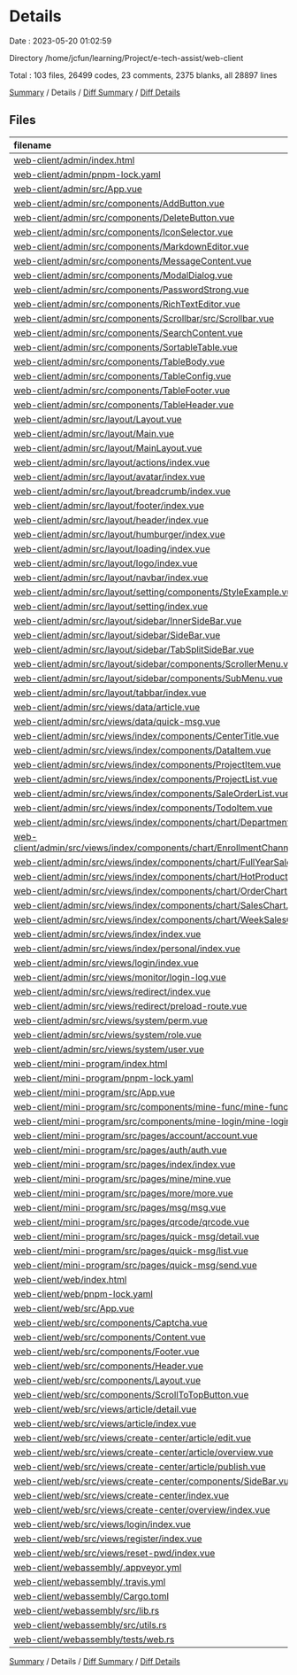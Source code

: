 # Details

Date : 2023-05-20 01:02:59

Directory /home/jcfun/learning/Project/e-tech-assist/web-client

Total : 103 files,  26499 codes, 23 comments, 2375 blanks, all 28897 lines

[Summary](results.md) / Details / [Diff Summary](diff.md) / [Diff Details](diff-details.md)

## Files
| filename | language | code | comment | blank | total |
| :--- | :--- | ---: | ---: | ---: | ---: |
| [web-client/admin/index.html](/web-client/admin/index.html) | HTML | 28 | 0 | 3 | 31 |
| [web-client/admin/pnpm-lock.yaml](/web-client/admin/pnpm-lock.yaml) | YAML | 3,741 | 0 | 549 | 4,290 |
| [web-client/admin/src/App.vue](/web-client/admin/src/App.vue) | vue | 3 | 0 | 1 | 4 |
| [web-client/admin/src/components/AddButton.vue](/web-client/admin/src/components/AddButton.vue) | vue | 23 | 0 | 3 | 26 |
| [web-client/admin/src/components/DeleteButton.vue](/web-client/admin/src/components/DeleteButton.vue) | vue | 23 | 0 | 3 | 26 |
| [web-client/admin/src/components/IconSelector.vue](/web-client/admin/src/components/IconSelector.vue) | vue | 134 | 0 | 2 | 136 |
| [web-client/admin/src/components/MarkdownEditor.vue](/web-client/admin/src/components/MarkdownEditor.vue) | vue | 5 | 0 | 3 | 8 |
| [web-client/admin/src/components/MessageContent.vue](/web-client/admin/src/components/MessageContent.vue) | vue | 75 | 0 | 3 | 78 |
| [web-client/admin/src/components/ModalDialog.vue](/web-client/admin/src/components/ModalDialog.vue) | vue | 65 | 0 | 3 | 68 |
| [web-client/admin/src/components/PasswordStrong.vue](/web-client/admin/src/components/PasswordStrong.vue) | vue | 86 | 0 | 8 | 94 |
| [web-client/admin/src/components/RichTextEditor.vue](/web-client/admin/src/components/RichTextEditor.vue) | vue | 54 | 0 | 7 | 61 |
| [web-client/admin/src/components/Scrollbar/src/Scrollbar.vue](/web-client/admin/src/components/Scrollbar/src/Scrollbar.vue) | vue | 172 | 0 | 23 | 195 |
| [web-client/admin/src/components/SearchContent.vue](/web-client/admin/src/components/SearchContent.vue) | vue | 100 | 0 | 3 | 103 |
| [web-client/admin/src/components/SortableTable.vue](/web-client/admin/src/components/SortableTable.vue) | vue | 126 | 0 | 3 | 129 |
| [web-client/admin/src/components/TableBody.vue](/web-client/admin/src/components/TableBody.vue) | vue | 14 | 0 | 2 | 16 |
| [web-client/admin/src/components/TableConfig.vue](/web-client/admin/src/components/TableConfig.vue) | vue | 46 | 0 | 3 | 49 |
| [web-client/admin/src/components/TableFooter.vue](/web-client/admin/src/components/TableFooter.vue) | vue | 86 | 0 | 3 | 89 |
| [web-client/admin/src/components/TableHeader.vue](/web-client/admin/src/components/TableHeader.vue) | vue | 72 | 0 | 3 | 75 |
| [web-client/admin/src/layout/Layout.vue](/web-client/admin/src/layout/Layout.vue) | vue | 129 | 0 | 3 | 132 |
| [web-client/admin/src/layout/Main.vue](/web-client/admin/src/layout/Main.vue) | vue | 28 | 0 | 3 | 31 |
| [web-client/admin/src/layout/MainLayout.vue](/web-client/admin/src/layout/MainLayout.vue) | vue | 158 | 0 | 8 | 166 |
| [web-client/admin/src/layout/actions/index.vue](/web-client/admin/src/layout/actions/index.vue) | vue | 118 | 0 | 3 | 121 |
| [web-client/admin/src/layout/avatar/index.vue](/web-client/admin/src/layout/avatar/index.vue) | vue | 119 | 0 | 4 | 123 |
| [web-client/admin/src/layout/breadcrumb/index.vue](/web-client/admin/src/layout/breadcrumb/index.vue) | vue | 99 | 0 | 2 | 101 |
| [web-client/admin/src/layout/footer/index.vue](/web-client/admin/src/layout/footer/index.vue) | vue | 24 | 0 | 4 | 28 |
| [web-client/admin/src/layout/header/index.vue](/web-client/admin/src/layout/header/index.vue) | vue | 96 | 0 | 3 | 99 |
| [web-client/admin/src/layout/humburger/index.vue](/web-client/admin/src/layout/humburger/index.vue) | vue | 45 | 0 | 3 | 48 |
| [web-client/admin/src/layout/loading/index.vue](/web-client/admin/src/layout/loading/index.vue) | vue | 19 | 0 | 4 | 23 |
| [web-client/admin/src/layout/logo/index.vue](/web-client/admin/src/layout/logo/index.vue) | vue | 81 | 0 | 2 | 83 |
| [web-client/admin/src/layout/navbar/index.vue](/web-client/admin/src/layout/navbar/index.vue) | vue | 47 | 0 | 3 | 50 |
| [web-client/admin/src/layout/setting/components/StyleExample.vue](/web-client/admin/src/layout/setting/components/StyleExample.vue) | vue | 115 | 0 | 4 | 119 |
| [web-client/admin/src/layout/setting/index.vue](/web-client/admin/src/layout/setting/index.vue) | vue | 419 | 0 | 10 | 429 |
| [web-client/admin/src/layout/sidebar/InnerSideBar.vue](/web-client/admin/src/layout/sidebar/InnerSideBar.vue) | vue | 231 | 0 | 3 | 234 |
| [web-client/admin/src/layout/sidebar/SideBar.vue](/web-client/admin/src/layout/sidebar/SideBar.vue) | vue | 209 | 0 | 4 | 213 |
| [web-client/admin/src/layout/sidebar/TabSplitSideBar.vue](/web-client/admin/src/layout/sidebar/TabSplitSideBar.vue) | vue | 297 | 0 | 4 | 301 |
| [web-client/admin/src/layout/sidebar/components/ScrollerMenu.vue](/web-client/admin/src/layout/sidebar/components/ScrollerMenu.vue) | vue | 161 | 0 | 4 | 165 |
| [web-client/admin/src/layout/sidebar/components/SubMenu.vue](/web-client/admin/src/layout/sidebar/components/SubMenu.vue) | vue | 41 | 0 | 3 | 44 |
| [web-client/admin/src/layout/tabbar/index.vue](/web-client/admin/src/layout/tabbar/index.vue) | vue | 364 | 0 | 5 | 369 |
| [web-client/admin/src/views/data/article.vue](/web-client/admin/src/views/data/article.vue) | vue | 391 | 0 | 5 | 396 |
| [web-client/admin/src/views/data/quick-msg.vue](/web-client/admin/src/views/data/quick-msg.vue) | vue | 391 | 0 | 5 | 396 |
| [web-client/admin/src/views/index/components/CenterTitle.vue](/web-client/admin/src/views/index/components/CenterTitle.vue) | vue | 64 | 0 | 2 | 66 |
| [web-client/admin/src/views/index/components/DataItem.vue](/web-client/admin/src/views/index/components/DataItem.vue) | vue | 81 | 0 | 4 | 85 |
| [web-client/admin/src/views/index/components/ProjectItem.vue](/web-client/admin/src/views/index/components/ProjectItem.vue) | vue | 95 | 0 | 4 | 99 |
| [web-client/admin/src/views/index/components/ProjectList.vue](/web-client/admin/src/views/index/components/ProjectList.vue) | vue | 66 | 0 | 4 | 70 |
| [web-client/admin/src/views/index/components/SaleOrderList.vue](/web-client/admin/src/views/index/components/SaleOrderList.vue) | vue | 121 | 0 | 5 | 126 |
| [web-client/admin/src/views/index/components/TodoItem.vue](/web-client/admin/src/views/index/components/TodoItem.vue) | vue | 59 | 0 | 4 | 63 |
| [web-client/admin/src/views/index/components/chart/DepartmentChart.vue](/web-client/admin/src/views/index/components/chart/DepartmentChart.vue) | vue | 99 | 0 | 3 | 102 |
| [web-client/admin/src/views/index/components/chart/EnrollmentChannelsChart.vue](/web-client/admin/src/views/index/components/chart/EnrollmentChannelsChart.vue) | vue | 114 | 0 | 3 | 117 |
| [web-client/admin/src/views/index/components/chart/FullYearSalesChart.vue](/web-client/admin/src/views/index/components/chart/FullYearSalesChart.vue) | vue | 120 | 0 | 3 | 123 |
| [web-client/admin/src/views/index/components/chart/HotProductChart.vue](/web-client/admin/src/views/index/components/chart/HotProductChart.vue) | vue | 105 | 0 | 3 | 108 |
| [web-client/admin/src/views/index/components/chart/OrderChart.vue](/web-client/admin/src/views/index/components/chart/OrderChart.vue) | vue | 108 | 0 | 3 | 111 |
| [web-client/admin/src/views/index/components/chart/SalesChart.vue](/web-client/admin/src/views/index/components/chart/SalesChart.vue) | vue | 105 | 0 | 3 | 108 |
| [web-client/admin/src/views/index/components/chart/WeekSalesChart.vue](/web-client/admin/src/views/index/components/chart/WeekSalesChart.vue) | vue | 123 | 0 | 3 | 126 |
| [web-client/admin/src/views/index/index.vue](/web-client/admin/src/views/index/index.vue) | vue | 173 | 0 | 5 | 178 |
| [web-client/admin/src/views/index/personal/index.vue](/web-client/admin/src/views/index/personal/index.vue) | vue | 266 | 0 | 3 | 269 |
| [web-client/admin/src/views/login/index.vue](/web-client/admin/src/views/login/index.vue) | vue | 226 | 0 | 5 | 231 |
| [web-client/admin/src/views/monitor/login-log.vue](/web-client/admin/src/views/monitor/login-log.vue) | vue | 241 | 0 | 5 | 246 |
| [web-client/admin/src/views/redirect/index.vue](/web-client/admin/src/views/redirect/index.vue) | vue | 17 | 0 | 3 | 20 |
| [web-client/admin/src/views/redirect/preload-route.vue](/web-client/admin/src/views/redirect/preload-route.vue) | vue | 29 | 0 | 4 | 33 |
| [web-client/admin/src/views/system/perm.vue](/web-client/admin/src/views/system/perm.vue) | vue | 651 | 0 | 6 | 657 |
| [web-client/admin/src/views/system/role.vue](/web-client/admin/src/views/system/role.vue) | vue | 444 | 0 | 6 | 450 |
| [web-client/admin/src/views/system/user.vue](/web-client/admin/src/views/system/user.vue) | vue | 612 | 0 | 6 | 618 |
| [web-client/mini-program/index.html](/web-client/mini-program/index.html) | HTML | 24 | 0 | 2 | 26 |
| [web-client/mini-program/pnpm-lock.yaml](/web-client/mini-program/pnpm-lock.yaml) | YAML | 6,822 | 0 | 906 | 7,728 |
| [web-client/mini-program/src/App.vue](/web-client/mini-program/src/App.vue) | vue | 18 | 0 | 1 | 19 |
| [web-client/mini-program/src/components/mine-func/mine-func.vue](/web-client/mini-program/src/components/mine-func/mine-func.vue) | vue | 37 | 0 | 4 | 41 |
| [web-client/mini-program/src/components/mine-login/mine-login.vue](/web-client/mini-program/src/components/mine-login/mine-login.vue) | vue | 113 | 0 | 8 | 121 |
| [web-client/mini-program/src/pages/account/account.vue](/web-client/mini-program/src/pages/account/account.vue) | vue | 84 | 0 | 4 | 88 |
| [web-client/mini-program/src/pages/auth/auth.vue](/web-client/mini-program/src/pages/auth/auth.vue) | vue | 163 | 0 | 18 | 181 |
| [web-client/mini-program/src/pages/index/index.vue](/web-client/mini-program/src/pages/index/index.vue) | vue | 5 | 0 | 3 | 8 |
| [web-client/mini-program/src/pages/mine/mine.vue](/web-client/mini-program/src/pages/mine/mine.vue) | vue | 9 | 0 | 3 | 12 |
| [web-client/mini-program/src/pages/more/more.vue](/web-client/mini-program/src/pages/more/more.vue) | vue | 91 | 0 | 5 | 96 |
| [web-client/mini-program/src/pages/msg/msg.vue](/web-client/mini-program/src/pages/msg/msg.vue) | vue | 75 | 0 | 3 | 78 |
| [web-client/mini-program/src/pages/qrcode/qrcode.vue](/web-client/mini-program/src/pages/qrcode/qrcode.vue) | vue | 177 | 0 | 3 | 180 |
| [web-client/mini-program/src/pages/quick-msg/detail.vue](/web-client/mini-program/src/pages/quick-msg/detail.vue) | vue | 152 | 0 | 3 | 155 |
| [web-client/mini-program/src/pages/quick-msg/list.vue](/web-client/mini-program/src/pages/quick-msg/list.vue) | vue | 127 | 0 | 4 | 131 |
| [web-client/mini-program/src/pages/quick-msg/send.vue](/web-client/mini-program/src/pages/quick-msg/send.vue) | vue | 174 | 0 | 5 | 179 |
| [web-client/web/index.html](/web-client/web/index.html) | HTML | 13 | 0 | 3 | 16 |
| [web-client/web/pnpm-lock.yaml](/web-client/web/pnpm-lock.yaml) | YAML | 3,574 | 0 | 513 | 4,087 |
| [web-client/web/src/App.vue](/web-client/web/src/App.vue) | vue | 3 | 0 | 1 | 4 |
| [web-client/web/src/components/Captcha.vue](/web-client/web/src/components/Captcha.vue) | vue | 59 | 0 | 3 | 62 |
| [web-client/web/src/components/Content.vue](/web-client/web/src/components/Content.vue) | vue | 23 | 0 | 2 | 25 |
| [web-client/web/src/components/Footer.vue](/web-client/web/src/components/Footer.vue) | vue | 106 | 0 | 2 | 108 |
| [web-client/web/src/components/Header.vue](/web-client/web/src/components/Header.vue) | vue | 156 | 0 | 3 | 159 |
| [web-client/web/src/components/Layout.vue](/web-client/web/src/components/Layout.vue) | vue | 11 | 0 | 3 | 14 |
| [web-client/web/src/components/ScrollToTopButton.vue](/web-client/web/src/components/ScrollToTopButton.vue) | vue | 47 | 0 | 5 | 52 |
| [web-client/web/src/views/article/detail.vue](/web-client/web/src/views/article/detail.vue) | vue | 179 | 0 | 4 | 183 |
| [web-client/web/src/views/article/index.vue](/web-client/web/src/views/article/index.vue) | vue | 396 | 0 | 4 | 400 |
| [web-client/web/src/views/create-center/article/edit.vue](/web-client/web/src/views/create-center/article/edit.vue) | vue | 245 | 0 | 4 | 249 |
| [web-client/web/src/views/create-center/article/overview.vue](/web-client/web/src/views/create-center/article/overview.vue) | vue | 177 | 0 | 3 | 180 |
| [web-client/web/src/views/create-center/article/publish.vue](/web-client/web/src/views/create-center/article/publish.vue) | vue | 240 | 0 | 4 | 244 |
| [web-client/web/src/views/create-center/components/SideBar.vue](/web-client/web/src/views/create-center/components/SideBar.vue) | vue | 104 | 0 | 3 | 107 |
| [web-client/web/src/views/create-center/index.vue](/web-client/web/src/views/create-center/index.vue) | vue | 19 | 0 | 3 | 22 |
| [web-client/web/src/views/create-center/overview/index.vue](/web-client/web/src/views/create-center/overview/index.vue) | vue | 164 | 0 | 3 | 167 |
| [web-client/web/src/views/login/index.vue](/web-client/web/src/views/login/index.vue) | vue | 153 | 0 | 4 | 157 |
| [web-client/web/src/views/register/index.vue](/web-client/web/src/views/register/index.vue) | vue | 135 | 0 | 3 | 138 |
| [web-client/web/src/views/reset-pwd/index.vue](/web-client/web/src/views/reset-pwd/index.vue) | vue | 135 | 0 | 3 | 138 |
| [web-client/webassembly/.appveyor.yml](/web-client/webassembly/.appveyor.yml) | YAML | 9 | 0 | 3 | 12 |
| [web-client/webassembly/.travis.yml](/web-client/webassembly/.travis.yml) | YAML | 57 | 7 | 6 | 70 |
| [web-client/webassembly/Cargo.toml](/web-client/webassembly/Cargo.toml) | TOML | 34 | 7 | 8 | 49 |
| [web-client/webassembly/src/lib.rs](/web-client/webassembly/src/lib.rs) | Rust | 23 | 2 | 6 | 31 |
| [web-client/webassembly/src/utils.rs](/web-client/webassembly/src/utils.rs) | Rust | 4 | 6 | 1 | 11 |
| [web-client/webassembly/tests/web.rs](/web-client/webassembly/tests/web.rs) | Rust | 8 | 1 | 5 | 14 |

[Summary](results.md) / Details / [Diff Summary](diff.md) / [Diff Details](diff-details.md)